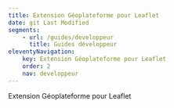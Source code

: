 ```yaml
---
title: Extension Géoplateforme pour Leaflet
date: git Last Modified
segments:
    - url: /guides/developpeur
      title: Guides développeur
eleventyNavigation:
    key: Extension Géoplateforme pour Leaflet
    order: 2
    nav: developpeur
---
```


Extension Géoplateforme pour Leaflet
